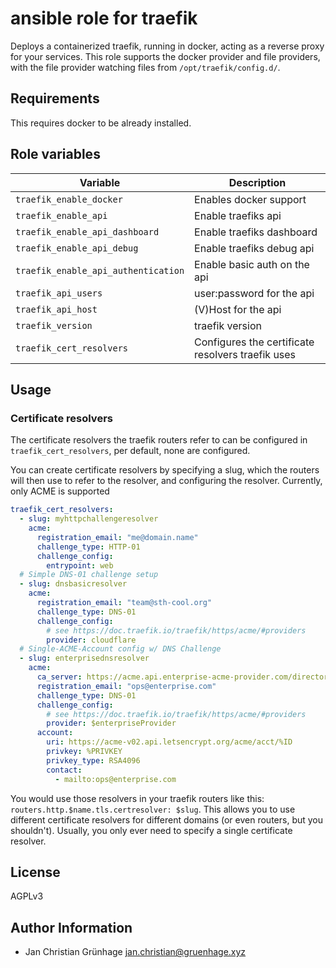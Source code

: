 # ansible role for traefik

Deploys a containerized traefik, running in docker,
acting as a reverse proxy for your services.
This role supports the docker provider and file providers,
with the file provider watching files from `/opt/traefik/config.d/`.

## Requirements

This requires docker to be already installed.

## Role variables

| Variable                             | Description                     |
|--------------------------------------|---------------------------------|
| `traefik_enable_docker`              | Enables docker support          |
| `traefik_enable_api`                 | Enable traefiks api             |
| `traefik_enable_api_dashboard`       | Enable traefiks dashboard       |
| `traefik_enable_api_debug`           | Enable traefiks debug api       |
| `traefik_enable_api_authentication`  | Enable basic auth on the api    |
| `traefik_api_users`                  | user:password for the api       |
| `traefik_api_host`                   | (V)Host for the api             |
| `traefik_version`                    | traefik version                 |
| `traefik_cert_resolvers`             | Configures the certificate resolvers traefik uses |

## Usage

### Certificate resolvers

The certificate resolvers the traefik routers refer to can be configured in `traefik_cert_resolvers`,
per default, none are configured.

You can create certificate resolvers by specifying a slug, which the routers will then use to refer
to the resolver, and configuring the resolver. Currently, only ACME is supported

```yaml
traefik_cert_resolvers:
  - slug: myhttpchallengeresolver
    acme:
      registration_email: "me@domain.name"
      challenge_type: HTTP-01
      challenge_config:
        entrypoint: web
  # Simple DNS-01 challenge setup
  - slug: dnsbasicresolver
    acme:
      registration_email: "team@sth-cool.org"
      challenge_type: DNS-01
      challenge_config:
        # see https://doc.traefik.io/traefik/https/acme/#providers
        provider: cloudflare
  # Single-ACME-Account config w/ DNS Challenge
  - slug: enterprisednsresolver
    acme:
      ca_server: https://acme.api.enterprise-acme-provider.com/directory
      registration_email: "ops@enterprise.com"
      challenge_type: DNS-01
      challenge_config:
        # see https://doc.traefik.io/traefik/https/acme/#providers
        provider: $enterpriseProvider
      account:
        uri: https://acme-v02.api.letsencrypt.org/acme/acct/%ID
        privkey: %PRIVKEY
        privkey_type: RSA4096
        contact:
          - mailto:ops@enterprise.com
```

You would use those resolvers in your traefik routers like this: `routers.http.$name.tls.certresolver: $slug`.
This allows you to use different certificate resolvers for different domains (or even routers, but you shouldn't).
Usually, you only ever need to specify a single certificate resolver.

## License

AGPLv3

## Author Information

- Jan Christian Grünhage <jan.christian@gruenhage.xyz>
